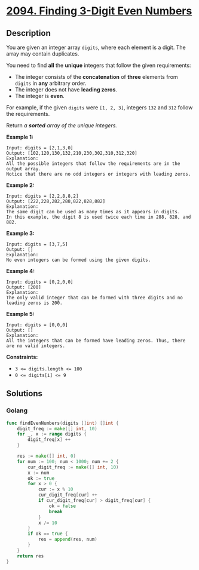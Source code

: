 # [2094. Finding 3-Digit Even Numbers](https://leetcode-cn.com/problems/finding-3-digit-even-numbers/)



## Description



You are given an integer array `digits`, where each element is a digit. The array may contain duplicates.

You need to find **all** the **unique** integers that follow the given requirements:

- The integer consists of the **concatenation** of **three** elements from `digits` in **any** arbitrary order.
- The integer does not have **leading zeros**.
- The integer is **even**.

For example, if the given `digits` were `[1, 2, 3]`, integers `132` and `312` follow the requirements.

Return *a **sorted** array of the unique integers.*

 

**Example 1:**

```
Input: digits = [2,1,3,0]
Output: [102,120,130,132,210,230,302,310,312,320]
Explanation: 
All the possible integers that follow the requirements are in the output array. 
Notice that there are no odd integers or integers with leading zeros.
```

**Example 2:**

```
Input: digits = [2,2,8,8,2]
Output: [222,228,282,288,822,828,882]
Explanation: 
The same digit can be used as many times as it appears in digits. 
In this example, the digit 8 is used twice each time in 288, 828, and 882. 
```

**Example 3:**

```
Input: digits = [3,7,5]
Output: []
Explanation: 
No even integers can be formed using the given digits.
```

**Example 4:**

```
Input: digits = [0,2,0,0]
Output: [200]
Explanation: 
The only valid integer that can be formed with three digits and no leading zeros is 200.
```

**Example 5:**

```
Input: digits = [0,0,0]
Output: []
Explanation: 
All the integers that can be formed have leading zeros. Thus, there are no valid integers.
```

 

**Constraints:**

- `3 <= digits.length <= 100`
- `0 <= digits[i] <= 9`



## Solutions

### Golang

```go
func findEvenNumbers(digits []int) []int {
    digit_freq := make([] int, 10)
    for _, x := range digits {
        digit_freq[x] ++
    }

    res := make([] int, 0)
    for num := 100; num < 1000; num += 2 {
        cur_digit_freq := make([] int, 10)
        x := num
        ok := true
        for x > 0 {
            cur := x % 10
            cur_digit_freq[cur] ++ 
            if cur_digit_freq[cur] > digit_freq[cur] {
                ok = false
                break
            }
            x /= 10
        }
        if ok == true {
            res = append(res, num)
        }
    }
    return res
}
```

